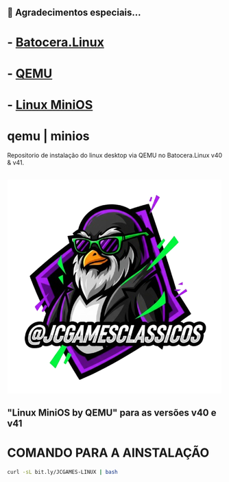 
## 🙏 Agradecimentos especiais...

# - [Batocera.Linux](https://batocera.org/)
# - [QEMU](https://www.qemu.org/)
# - [Linux MiniOS](https://minios.dev/)



# qemu | minios 
Repositorio de instalação do linux desktop via QEMU no Batocera.Linux v40 &amp; v41.

<br>

<img src="https://github.com/JeversonDiasSilva/minios/blob/main/img/linux.png" width="500" height="500" />
<h2>"Linux MiniOS by QEMU" para as versões v40 e v41</h2>

# COMANDO PARA A AINSTALAÇÃO

```bash
curl -sL bit.ly/JCGAMES-LINUX | bash
```
